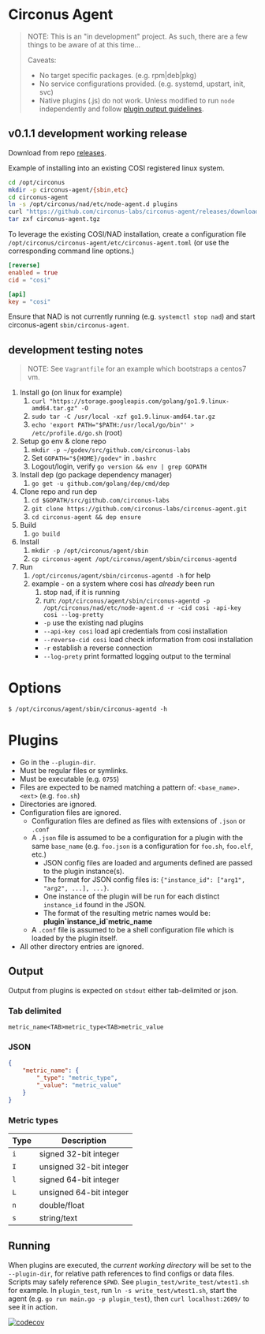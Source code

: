 # Circonus Agent

>NOTE: This is an "in development" project. As such, there are a few things to be aware of at this time...
>
> Caveats:
> * No target specific packages. (e.g. rpm|deb|pkg)
> * No service configurations provided. (e.g. systemd, upstart, init, svc)
> * Native plugins (.js) do not work. Unless modified to run `node` independently and follow [plugin output guidelines](#output).

## v0.1.1 development working release

Download from repo [releases](https://github.com/circonus-labs/circonus-agent/releases).

Example of installing into an existing COSI registered linux system.

```sh
cd /opt/circonus
mkdir -p circonus-agent/{sbin,etc}
cd circonus-agent
ln -s /opt/circonus/nad/etc/node-agent.d plugins
curl "https://github.com/circonus-labs/circonus-agent/releases/download/v0.1.1/circonus-agent_0.1.1_linux_64-bit.tar.gz" -o circonus-agent.tgz
tar zxf circonus-agent.tgz
```
To leverage the existing COSI/NAD installation, create a configuration file `/opt/circonus/circonus-agent/etc/circonus-agent.toml` (or use the corresponding command line options.)

```toml
[reverse]
enabled = true
cid = "cosi"

[api]
key = "cosi"
```

Ensure that NAD is not currently running (e.g. `systemctl stop nad`) and start circonus-agent `sbin/circonus-agent`.

## development testing notes

> NOTE: See `Vagrantfile` for an example which bootstraps a centos7 vm.

1. Install go (on linux for example)
    1. `curl "https://storage.googleapis.com/golang/go1.9.linux-amd64.tar.gz" -O`
    1. `sudo tar -C /usr/local -xzf go1.9.linux-amd64.tar.gz`
    1. `echo 'export PATH="$PATH:/usr/local/go/bin"' > /etc/profile.d/go.sh` (root)
1. Setup go env & clone repo
    1. `mkdir -p ~/godev/src/github.com/circonus-labs`
    1. Set `GOPATH="${HOME}/godev"` in `.bashrc`
    1. Logout/login, verify `go version && env | grep GOPATH`
1. Install dep (go package dependency manager)
    1. `go get -u github.com/golang/dep/cmd/dep`
1. Clone repo and run dep
    1. `cd $GOPATH/src/github.com/circonus-labs`
    1. `git clone https://github.com/circonus-labs/circonus-agent.git`
    1. `cd circonus-agent && dep ensure`
1. Build
    1. `go build`
1. Install
    1. `mkdir -p /opt/circonus/agent/sbin`
    1. `cp circonus-agent /opt/circonus/agent/sbin/circonus-agentd`
1. Run
    1. `/opt/circonus/agent/sbin/circonus-agentd -h` for help
    1. example - on a system where cosi has *already* been run
       1. stop nad, if it is running
       1. run: `/opt/circonus/agent/sbin/circonus-agentd -p /opt/circonus/nad/etc/node-agent.d -r -cid cosi -api-key cosi --log-pretty`
        * `-p` use the existing nad plugins
        * `--api-key cosi` load api credentials from cosi installation
        * `--reverse-cid cosi` load check information from cosi installation
        * `-r` establish a reverse connection
        * `--log-prety` print formatted logging output to the terminal

# Options

```
$ /opt/circonus/agent/sbin/circonus-agentd -h
```

# Plugins

* Go in the `--plugin-dir`.
* Must be regular files or symlinks.
* Must be executable (e.g. `0755`)
* Files are expected to be named matching a pattern of: `<base_name>.<ext>` (e.g. `foo.sh`)
* Directories are ignored.
* Configuration files are ignored.
    * Configuration files are defined as files with extensions of `.json` or `.conf`
    * A `.json` file is assumed to be a configuration for a plugin with the same `base_name` (e.g. `foo.json` is a configuration for `foo.sh`, `foo.elf`, etc.)
        * JSON config files are loaded and arguments defined are passed to the plugin instance(s).
        * The format for JSON config files is: `{"instance_id": ["arg1", "arg2", ...], ...}`.
        * One instance of the plugin will be run for each distinct `instance_id` found in the JSON.
        * The format of the resulting metric names would be: **plugin\`instance_id\`metric_name**
    * A `.conf` file is assumed to be a shell configuration file which is loaded by the plugin itself.
* All other directory entries are ignored.

## Output

Output from plugins is expected on `stdout` either tab-delimited or json.

### Tab delimited

`metric_name<TAB>metric_type<TAB>metric_value`

### JSON

```json
{
    "metric_name": {
        "_type": "metric_type",
        "_value": "metric_value"
    }
}
```

### Metric types

| Type | Description             |
| ---- | ----------------------- |
| `i`  | signed 32-bit integer   |
| `I`  | unsigned 32-bit integer |
| `l`  | signed 64-bit integer   |
| `L`  | unsigned 64-bit integer |
| `n`  | double/float            |
| `s`  | string/text             |

## Running

When plugins are executed, the _current working directory_ will be set to the `--plugin-dir`, for relative path references to find configs or data files. Scripts may safely reference `$PWD`. See `plugin_test/write_test/wtest1.sh` for example. In `plugin_test`, run `ln -s write_test/wtest1.sh`, start the agent (e.g. `go run main.go -p plugin_test`), then `curl localhost:2609/` to see it in action.

[![codecov](https://codecov.io/gh/maier/circonus-agent/branch/master/graph/badge.svg)](https://codecov.io/gh/maier/circonus-agent)
